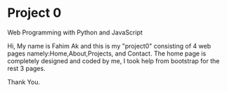 # Project 0

Web Programming with Python and JavaScript

Hi, My name is Fahim Ak and this is my "project0" consisting of 4 web pages 
namely:Home,About,Projects, and Contact. The home page is completely designed and coded by me,
I took help from bootstrap for the rest 3 pages.

Thank You.
